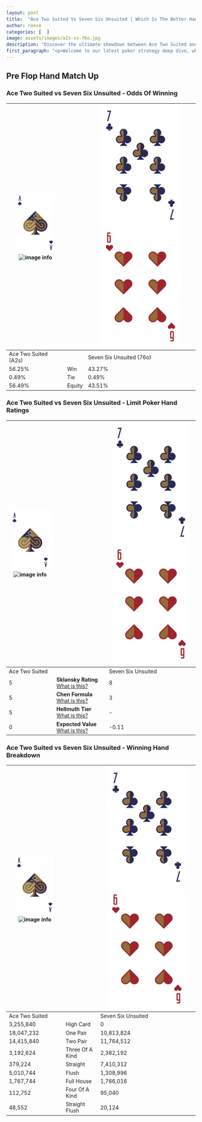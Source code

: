 ```yaml
---
layout: post
title:  "Ace Two Suited Vs Seven Six Unsuited | Which Is The Better Hand In Poker? A Complete Guide"
author: reece
categories: [  ]
image: assets/images/a2s-vs-76o.jpg
description: "Discover the ultimate showdown between Ace Two Suited and Seven Six Unsuited in poker! Uncover the odds, strategies, and scenarios where one hand triumphs over the other. Get ready to up your poker game with this thrilling analysis."
first_paragraph: "<p>Welcome to our latest poker strategy deep dive, where we're pitting two distinct hands against each other in a high-stakes showdown: Ace Two Suited vs Seven Six Unsuited.</p><p>In the dynamic world of poker, every decision counts, and knowing which hand holds the upper hand is key to your success at the table.</p><p>In this article, we'll dissect these two hands, explore the scenarios where one dominates the other, and equip you with the knowledge to make strategic choices that can tip the odds in your favor.</p><p>Get ready to unravel the intriguing dynamics of these poker hands and elevate your game to new heights.</p>"
---
```




[comment]: # (sp0)

## Pre Flop Hand Match Up

<div class="table hand-ratings" markdown="1"> 



### Ace Two Suited vs Seven Six Unsuited - Odds Of Winning


    
| ![image info](assets/images/hand1/A.png) ![image info](assets/images/hand1/2s.png) |  | ![image info](assets/images/hand2/7.png) ![image info](assets/images/hand2/6o.png) |
| -------- | -------- | -------- |
| Ace Two Suited (A2s) |  | Seven Six Unsuited (76o) |
| 56.25% | Win | 43.27% |
| 0.49% | Tie | 0.49% |
| 56.49% | Equity | 43.51% |




[comment]: # (sp1)



### Ace Two Suited vs Seven Six Unsuited - Limit Poker Hand Ratings


    
| ![image info](assets/images/hand1/A.png) ![image info](assets/images/hand1/2s.png) |  | ![image info](assets/images/hand2/7.png) ![image info](assets/images/hand2/6o.png) |
| -------- | -------- | -------- |
| Ace Two Suited |  | Seven Six Unsuited |
| 5 | **Sklansky Rating** [What is this?](/sklansky-rating-explained) | 8 |
| 5 | **Chen Formula** [What is this?](/chen-formula-explained) | 3 |
| 5 | **Hellmuth Tier** [What is this?](/Hellmuth-tier-explained) | - |
| 0 | **Expected Value** [What is this?](/expected-value-explained) | -0.11 |




[comment]: # (sp2)



### Ace Two Suited vs Seven Six Unsuited - Winning Hand Breakdown


    
| ![image info](assets/images/hand1/A.png) ![image info](assets/images/hand1/2s.png) |  | ![image info](assets/images/hand2/7.png) ![image info](assets/images/hand2/6o.png) |
| -------- | -------- | -------- |
| Ace Two Suited |  | Seven Six Unsuited |
| 3,255,840 | High Card | 0 |
| 18,047,232 | One Pair | 10,813,824 |
| 14,415,840 | Two Pair | 11,764,512 |
| 3,192,624 | Three Of A Kind | 2,382,192 |
| 379,224 | Straight | 7,410,312 |
| 5,010,744 | Flush | 1,308,996 |
| 1,767,744 | Full House | 1,766,016 |
| 112,752 | Four Of A Kind | 95,040 |
| 48,552 | Straight Flush | 20,124 |




[comment]: # (sp3)



</div>

[comment]: # (sp4)



[comment]: # (sp5)

